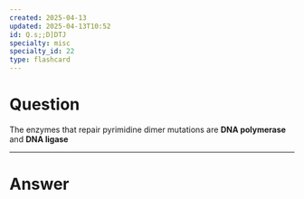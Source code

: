 ```yaml
---
created: 2025-04-13
updated: 2025-04-13T10:52
id: Q.s;;D]DTJ
specialty: misc
specialty_id: 22
type: flashcard
---
```


# Question
The enzymes that repair pyrimidine dimer mutations are **DNA polymerase** and **DNA ligase**

---

# Answer
